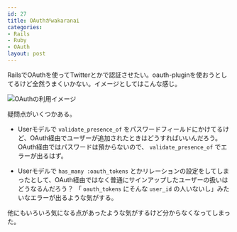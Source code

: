 ```yaml
---
id: 27
title: OAuthがwakaranai
categories:
- Rails
- Ruby
- OAuth
layout: post
---
```


RailsでOAuthを使ってTwitterとかで認証させたい。oauth-pluginを使おうとしてるけど全然うまくいかない。イメージとしてはこんな感じ。

![OAuthの利用イメージ](http://tech.portalshit.net/images/27-oauth.png)

疑問点がいくつかある。

* Userモデルで `validate_presence_of` をパスワードフィールドにかけてるけど、OAuth経由でユーザーが追加されたときはどうすればいいんだろう。OAuth経由ではパスワードは預からないので、 `validate_presence_of` でエラーが出るはず。

* Userモデルで `has_many :oauth_tokens` とかリレーションの設定をしてしまったとして、OAuth経由ではなく普通にサインアップしたユーザーの扱いはどうなるんだろう？ 「 `oauth_tokens` にそんな `user_id` の人いないし」みたいなエラーが出るような気がする。

他にもいろいろ気になる点があったような気がするけど分からなくなってしまった。